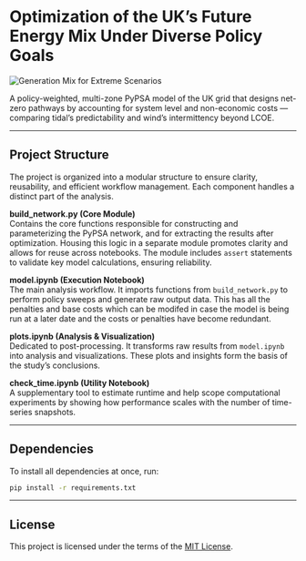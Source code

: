 # Optimization of the UK’s Future Energy Mix Under Diverse Policy Goals

![Generation Mix for Extreme Scenarios](images/newplot.png)

A policy-weighted, multi-zone PyPSA model of the UK grid that designs net-zero pathways by accounting for system level and non-economic costs — comparing tidal’s predictability and wind’s intermittency beyond LCOE.

---

## Project Structure
The project is organized into a modular structure to ensure clarity, reusability, and efficient workflow management. Each component handles a distinct part of the analysis.

**build_network.py (Core Module)**  
Contains the core functions responsible for constructing and parameterizing the PyPSA network, and for extracting the results after optimization. Housing this logic in a separate module promotes clarity and allows for reuse across notebooks. The module includes `assert` statements to validate key model calculations, ensuring reliability.

**model.ipynb (Execution Notebook)**  
The main analysis workflow. It imports functions from `build_network.py` to perform policy sweeps and generate raw output data. This has all the penalties and base costs which can be modifed in case the model is being run at a later date and the costs or penalties have become redundant. 

**plots.ipynb (Analysis & Visualization)**  
Dedicated to post-processing. It transforms raw results from `model.ipynb` into analysis and visualizations. These plots and insights form the basis of the study’s conclusions.

**check_time.ipynb (Utility Notebook)**  
A supplementary tool to estimate runtime and help scope computational experiments by showing how performance scales with the number of time-series snapshots.

---

## Dependencies

To install all dependencies at once, run:

```bash
pip install -r requirements.txt
```
---

## License
This project is licensed under the terms of the [MIT License](LICENSE).